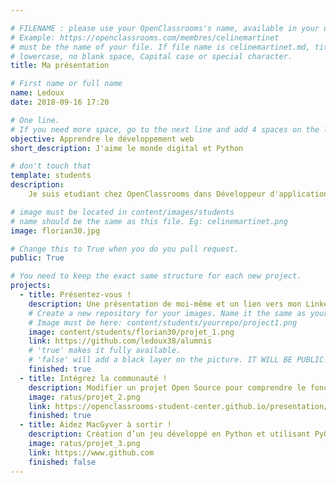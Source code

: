 ```yaml
---

# FILENAME : please use your OpenClassrooms's name, available in your url.
# Example: https://openclassrooms.com/membres/celinemartinet
# must be the name of your file. If file name is celinemartinet.md, title is celinemartinet.
# lowercase, no blank space, Capital case or special character.
title: Ma présentation

# First name or full name
name: Ledoux
date: 2018-09-16 17:20

# One line.
# If you need more space, go to the next line and add 4 spaces on the left, as in 'description'.
objective: Apprendre le développement web
short_description: J'aime le monde digital et Python

# don't touch that
template: students
description:
    Je suis etudiant chez OpenClassrooms dans Développeur d'application python

# image must be located in content/images/students
# name should be the same as this file. Eg: celinemartinet.png
image: florian30.jpg

# Change this to True when you do you pull request.
public: True

# You need to keep the exact same structure for each new project.
projects:
  - title: Présentez-vous !
    description: Une présentation de moi-même et un lien vers mon LinkedIn https://www.linkedin.com/in/florian-ledoux-9bb9b5123/.
    # Create a new repository for your images. Name it the same as your nickname and profile picture.
    # Image must be here: content/students/yourrepo/project1.png
    image: content/students/florian30/projet_1.png
    link: https://github.com/ledoux38/alumnis
    # 'true' makes it fully available.
    # 'false' will add a black layer on the picture. IT WILL BE PUBLIC!
    finished: true
  - title: Intégrez la communauté !
    description: Modifier un projet Open Source pour comprendre le fonctionnement de Git, de Github et des pull requests.
    image: ratus/projet_2.png
    link: https://openclassrooms-student-center.github.io/presentation/students/ratus.html
    finished: true
  - title: Aidez MacGyver à sortir !
    description: Création d’un jeu développé en Python et utilisant PyGame.
    image: ratus/projet_3.png
    link: https://www.github.com
    finished: false
---
```

